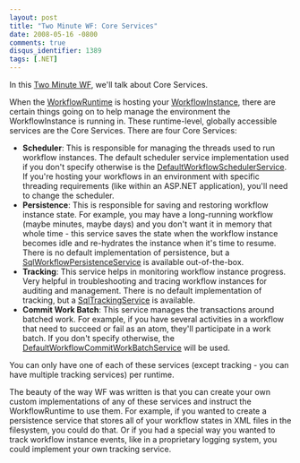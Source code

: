```yaml
---
layout: post
title: "Two Minute WF: Core Services"
date: 2008-05-16 -0800
comments: true
disqus_identifier: 1389
tags: [.NET]
---
```

In this [Two Minute WF](/archive/2008/03/20/two-minute-wf.aspx), we'll
talk about Core Services.

When the
[WorkflowRuntime](/archive/2008/04/02/two-minute-wf-workflowruntime.aspx)
is hosting your
[WorkflowInstance](/archive/2008/04/29/two-minute-wf-workflowinstance.aspx),
there are certain things going on to help manage the environment the
WorkflowInstance is running in. These runtime-level, globally accessible
services are the Core Services. There are four Core Services:

-   **Scheduler**: This is responsible for managing the threads used to
    run workflow instances. The default scheduler service implementation
    used if you don't specify otherwise is the
    [DefaultWorkflowSchedulerService](http://msdn.microsoft.com/en-us/library/system.workflow.runtime.hosting.defaultworkflowschedulerservice.aspx).
    If you're hosting your workflows in an environment with specific
    threading requirements (like within an ASP.NET application), you'll
    need to change the scheduler.
-   **Persistence**: This is responsible for saving and restoring
    workflow instance state. For example, you may have a long-running
    workflow (maybe minutes, maybe days) and you don't want it in memory
    that whole time - this service saves the state when the workflow
    instance becomes idle and re-hydrates the instance when it's time to
    resume. There is no default implementation of persistence, but a
    [SqlWorkflowPersistenceService](http://msdn.microsoft.com/en-us/library/system.workflow.runtime.hosting.sqlworkflowpersistenceservice.aspx)
    is available out-of-the-box.
-   **Tracking**: This service helps in monitoring workflow instance
    progress. Very helpful in troubleshooting and tracing workflow
    instances for auditing and management. There is no default
    implementation of tracking, but a
    [SqlTrackingService](http://msdn.microsoft.com/en-us/library/system.workflow.runtime.tracking.sqltrackingservice.aspx)
    is available.
-   **Commit Work Batch**: This service manages the transactions around
    batched work. For example, if you have several activities in a
    workflow that need to succeed or fail as an atom, they'll
    participate in a work batch. If you don't specify otherwise, the
    [DefaultWorkflowCommitWorkBatchService](http://msdn.microsoft.com/en-us/library/system.workflow.runtime.hosting.defaultworkflowcommitworkbatchservice.aspx)
    will be used.

You can only have one of each of these services (except tracking - you
can have multiple tracking services) per runtime.

The beauty of the way WF was written is that you can create your own
custom implementations of any of these services and instruct the
WorkflowRuntime to use them. For example, if you wanted to create a
persistence service that stores all of your workflow states in XML files
in the filesystem, you could do that. Or if you had a special way you
wanted to track workflow instance events, like in a proprietary logging
system, you could implement your own tracking service.


